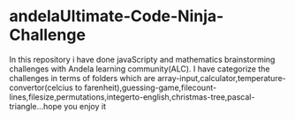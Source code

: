 # andelaUltimate-Code-Ninja-Challenge
In this repository i have done javaScripty  and mathematics brainstorming challenges with Andela learning community(ALC).
I have categorize the challenges in terms of folders which are array-input,calculator,temperature-convertor(celcius to farenheit),guessing-game,filecount-lines,filesize,permutations,integerto-english,christmas-tree,pascal-triangle...hope you enjoy it 

